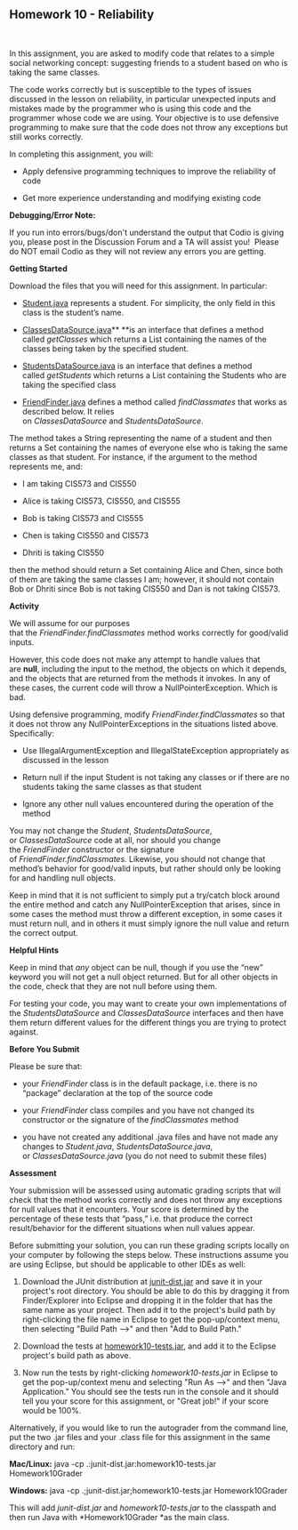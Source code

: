 Homework 10 - Reliability
-------------------------

 

In this assignment, you are asked to modify code that relates to a simple social
networking concept: suggesting friends to a student based on who is taking the
same classes.

The code works correctly but is susceptible to the types of issues discussed in
the lesson on reliability, in particular unexpected inputs and mistakes made by
the programmer who is using this code and the programmer whose code we are
using. Your objective is to use defensive programming to make sure that the code
does not throw any exceptions but still works correctly.

In completing this assignment, you will:

-   Apply defensive programming techniques to improve the reliability of code

-   Get more experience understanding and modifying existing code

**Debugging/Error Note:**

If you run into errors/bugs/don't understand the output that Codio is giving
you, please post in the Discussion Forum and a TA will assist you!  Please do
NOT email Codio as they will not review any errors you are getting.

**Getting Started**

Download the files that you will need for this assignment. In particular:

-   [Student.java](https://prod-edxapp.edx-cdn.org/assets/courseware/v1/c8f378d82a8763a0a18079d0a9c25130/asset-v1:PennX+SD2x+2T2017+type@asset+block/Student.java) represents
    a student. For simplicity, the only field in this class is the student’s
    name.

-   [ClassesDataSource.java](https://prod-edxapp.edx-cdn.org/assets/courseware/v1/f8882ba777009ec6f0b3415c9fcc061d/asset-v1:PennX+SD2x+2T2017+type@asset+block/ClassesDataSource.java)** **is
    an interface that defines a method called *getClasses* which returns a List
    containing the names of the classes being taken by the specified student.

-   [StudentsDataSource.java](https://prod-edxapp.edx-cdn.org/assets/courseware/v1/234856f21f67f215661f556ed6abac40/asset-v1:PennX+SD2x+2T2017+type@asset+block/StudentsDataSource.java) is
    an interface that defines a method called *getStudents* which returns a List
    containing the Students who are taking the specified class

-   [FriendFinder.java](https://prod-edxapp.edx-cdn.org/assets/courseware/v1/c40d2ce08ae5a05f58cb4e01e2de20a4/asset-v1:PennX+SD2x+2T2017+type@asset+block/FriendFinder.java) defines
    a method called *findClassmates* that works as described below. It relies
    on *ClassesDataSource* and *StudentsDataSource*.

The method takes a String representing the name of a student and then returns a
Set containing the names of everyone else who is taking the same classes as that
student. For instance, if the argument to the method represents me, and:

-   I am taking CIS573 and CIS550

-   Alice is taking CIS573, CIS550, and CIS555

-   Bob is taking CIS573 and CIS555

-   Chen is taking CIS550 and CIS573

-   Dhriti is taking CIS550

then the method should return a Set containing Alice and Chen, since both of
them are taking the same classes I am; however, it should not contain Bob or
Dhriti since Bob is not taking CIS550 and Dan is not taking CIS573.

**Activity**

We will assume for our purposes that the *FriendFinder.findClassmates* method
works correctly for good/valid inputs.

However, this code does not make any attempt to handle values that are **null**,
including the input to the method, the objects on which it depends, and the
objects that are returned from the methods it invokes. In any of these cases,
the current code will throw a NullPointerException. Which is bad.

Using defensive programming, modify *FriendFinder.findClassmates* so that it
does not throw any NullPointerExceptions in the situations listed above.
Specifically:

-   Use IllegalArgumentException and IllegalStateException appropriately as
    discussed in the lesson

-   Return null if the input Student is not taking any classes or if there are
    no students taking the same classes as that student

-   Ignore any other null values encountered during the operation of the method

You may not change the *Student*, *StudentsDataSource*,
or *ClassesDataSource* code at all, nor should you change
the *FriendFinder* constructor or the signature
of *FriendFinder.findClassmates.* Likewise, you should not change that method’s
behavior for good/valid inputs, but rather should only be looking for and
handling null objects.

Keep in mind that it is not sufficient to simply put a try/catch block around
the entire method and catch any NullPointerException that arises, since in some
cases the method must throw a different exception, in some cases it must return
null, and in others it must simply ignore the null value and return the correct
output.

**Helpful Hints**

Keep in mind that *any* object can be null, though if you use the “new” keyword
you will not get a null object returned. But for all other objects in the code,
check that they are not null before using them.

For testing your code, you may want to create your own implementations of
the *StudentsDataSource* and *ClassesDataSource* interfaces and then have them
return different values for the different things you are trying to protect
against.

**Before You Submit**

Please be sure that:

-   your *FriendFinder* class is in the default package, i.e. there is no
    “package” declaration at the top of the source code

-   your *FriendFinder* class compiles and you have not changed its constructor
    or the signature of the *findClassmates* method

-   you have not created any additional .java files and have not made any
    changes to *Student.java*, *StudentsDataSource.java*,
    or *ClassesDataSource.java* (you do not need to submit these files)

**Assessment**

Your submission will be assessed using automatic grading scripts that will check
that the method works correctly and does not throw any exceptions for null
values that it encounters. Your score is determined by the percentage of these
tests that “pass,” i.e. that produce the correct result/behavior for the
different situations when null values appear.

Before submitting your solution, you can run these grading scripts locally on
your computer by following the steps below. These instructions assume you are
using Eclipse, but should be applicable to other IDEs as well:

1.  Download the JUnit distribution
    at [junit-dist.jar](https://prod-edxapp.edx-cdn.org/assets/courseware/v1/2ed6e73287692ad54165a95ba8e5ac11/asset-v1:PennX+SD2x+2T2017+type@asset+block/junit-dist.jar) and
    save it in your project's root directory. You should be able to do this by
    dragging it from Finder/Explorer into Eclipse and dropping it in the folder
    that has the same name as your project. Then add it to the project's build
    path by right-clicking the file name in Eclipse to get the pop-up/context
    menu, then selecting "Build Path --\>" and then "Add to Build Path."

2.  Download the tests
    at [homework10-tests.jar](https://prod-edxapp.edx-cdn.org/assets/courseware/v1/113b43e59ab5e03594d0db72792e10ac/asset-v1:PennX+SD2x+2T2017+type@asset+block/homework10-tests.jar),
    and add it to the Eclipse project's build path as above.

3.  Now run the tests by right-clicking *homework10-tests.jar* in Eclipse to get
    the pop-up/context menu and selecting "Run As --\>" and then "Java
    Application." You should see the tests run in the console and it should tell
    you your score for this assignment, or "Great job!" if your score would be
    100%.

Alternatively, if you would like to run the autograder from the command line,
put the two .jar files and your .class file for this assignment in the same
directory and run:

**Mac/Linux:** java -cp .:junit-dist.jar:homework10-tests.jar Homework10Grader

**Windows:** java -cp .;junit-dist.jar;homework10-tests.jar Homework10Grader

This will add *junit-dist.jar* and *homework10-tests.jar* to the classpath and
then run Java with *Homework10Grader *as the main class.
